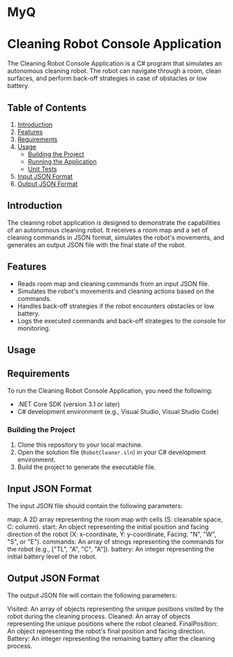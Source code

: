 # MyQ
# Cleaning Robot Console Application

The Cleaning Robot Console Application is a C# program that simulates an autonomous cleaning robot. The robot can navigate through a room, clean surfaces, and perform back-off strategies in case of obstacles or low battery.

## Table of Contents
1. [Introduction](#introduction)
2. [Features](#features)
3. [Requirements](#requirements)
4. [Usage](#usage)
    - [Building the Project](#building-the-project)
    - [Running the Application](#running-the-application)
    - [Unit Tests](#unit-tests)
5. [Input JSON Format](#input-json-format)
6. [Output JSON Format](#output-json-format)

## Introduction

The cleaning robot application is designed to demonstrate the capabilities of an autonomous cleaning robot. It receives a room map and a set of cleaning commands in JSON format, simulates the robot's movements, and generates an output JSON file with the final state of the robot.

## Features

- Reads room map and cleaning commands from an input JSON file.
- Simulates the robot's movements and cleaning actions based on the commands.
- Handles back-off strategies if the robot encounters obstacles or low battery.
- Logs the executed commands and back-off strategies to the console for monitoring.

## Usage

## Requirements

To run the Cleaning Robot Console Application, you need the following:

- .NET Core SDK (version 3.1 or later)
- C# development environment (e.g., Visual Studio, Visual Studio Code)

### Building the Project

1. Clone this repository to your local machine.
2. Open the solution file (`RobotCleaner.sln`) in your C# development environment.
3. Build the project to generate the executable file.

## Input JSON Format
The input JSON file should contain the following parameters:

map: A 2D array representing the room map with cells (S: cleanable space, C: column).
start: An object representing the initial position and facing direction of the robot (X: x-coordinate, Y: y-coordinate, Facing: "N", "W", "S", or "E").
commands: An array of strings representing the commands for the robot (e.g., ["TL", "A", "C", "A"]).
battery: An integer representing the initial battery level of the robot.

## Output JSON Format
The output JSON file will contain the following parameters:

Visited: An array of objects representing the unique positions visited by the robot during the cleaning process.
Cleaned: An array of objects representing the unique positions where the robot cleaned.
FinalPosition: An object representing the robot's final position and facing direction.
Battery: An integer representing the remaining battery after the cleaning process.


